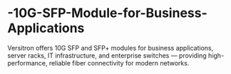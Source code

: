 # -10G-SFP-Module-for-Business-Applications
Versitron offers 10G SFP and SFP+ modules for business applications, server racks, IT infrastructure, and enterprise switches — providing high-performance, reliable fiber connectivity for modern networks.

